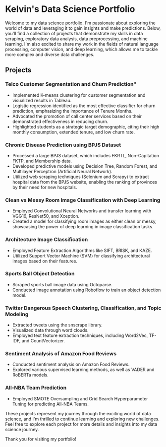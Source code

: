 # Kelvin's Data Science Portfolio

Welcome to my data science portfolio. I'm passionate about exploring the world of data and leveraging it to gain insights and make predictions. Below, you'll find a collection of projects that demonstrate my skills in data scraping, exploratory data analysis, data preprocessing, and machine learning. I'm also excited to share my work in the fields of natural language processing, computer vision, and deep learning, which allows me to tackle more complex and diverse data challenges.

## Projects

### Telco Customer Segmentation and Churn Prediction"

- Implemented K-means clustering for customer segmentation and visualized results in Tableau.
- Logistic regression identified as the most effective classifier for churn prediction, emphasizing the importance of Tenure Months.
- Advocated the promotion of call center services based on their demonstrated effectiveness in reducing churn.
- Highlighted students as a strategic target demographic, citing their high monthly consumption, extended tenure, and low churn rate.

### Chronic Disease Prediction using BPJS Dataset

- Processed a large BPJS dataset, which includes FKRTL, Non-Capitation FKTP, and Membership data.
- Developed predictive models using Decision Tree, Random Forest, and Multilayer Perceptron (Artificial Neural Network).
- Utilized web scraping techniques (Selenium and Scrapy) to extract hospital data from the BPJS website, enabling the ranking of provinces by their need for new hospitals.

### Clean vs Messy Room Image Classification with Deep Learning

- Employed Convolutional Neural Networks and transfer learning with VGG16, ResNet50, and Xception.
- Created a model for classifying room images as either clean or messy, showcasing the power of deep learning in image classification tasks.

### Architecture Image Classification

- Employed Feature Extraction Algorithms like SIFT, BRISK, and KAZE.
- Utilized Support Vector Machine (SVM) for classifying architectural images based on their features.

### Sports Ball Object Detection

- Scraped sports ball image data using Octoparse.
- Conducted image annotation using Roboflow to train an object detection model.

### Twitter Dangerous Speech Clustering, Classification, and Topic Modeling

- Extracted tweets using the snscrape library.
- Visualized data through word clouds.
- Employed text feature extraction techniques, including Word2Vec, TF-IDF, and CountVectorizer.

### Sentiment Analysis of Amazon Food Reviews

- Conducted sentiment analysis on Amazon Food Reviews.
- Explored various supervised learning methods, as well as VADER and RoBERTa models.

### All-NBA Team Prediction

- Employed SMOTE Oversampling and Grid Search Hyperparameter Tuning for predicting All-NBA Teams.

These projects represent my journey through the exciting world of data science, and I'm thrilled to continue learning and exploring new challenges. Feel free to explore each project for more details and insights into my data science journey.

Thank you for visiting my portfolio!

